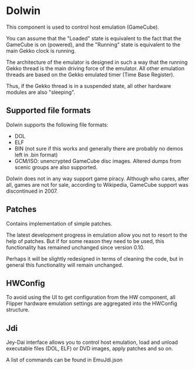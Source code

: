 # Dolwin

This component is used to control host emulation (GameCube).

You can assume that the "Loaded" state is equivalent to the fact that the GameCube is on (powered), 
and the "Running" state is equivalent to the main Gekko clock is running.

The architecture of the emulator is designed in such a way that the running Gekko thread is the main driving force of the emulator.
All other emulation threads are based on the Gekko emulated timer (Time Base Register).

Thus, if the Gekko thread is in a suspended state, all other hardware modules are also "sleeping".

## Supported file formats

Dolwin supports the following file formats:
- DOL
- ELF
- BIN (not sure if this works and generally there are probably no demos left in .bin format)
- GCM/ISO: unencrypted GameCube disc images. Altered dumps from scenic groups are also supported.

Dolwin does not in any way support game piracy. Although who cares, after all, games are not for sale, according to Wikipedia, GameCube support was discontinued in 2007.

## Patches

Contains implementation of simple patches.

The latest development progress in emulation allow you not to resort to the help of patches.
But if for some reason they need to be used, this functionality has remained unchanged since version 0.10.

Perhaps it will be slightly redesigned in terms of cleaning the code, but in general this functionality will remain unchanged.

## HWConfig

To avoid using the UI to get configuration from the HW component, all Flipper hardware emulation settings are aggregated
into the HWConfig structure.

## Jdi

Jey-Dai interface allows you to control host emulation, load and unload executable files (DOL, ELF) or DVD images, apply patches and so on.

A list of commands can be found in EmuJdi.json

